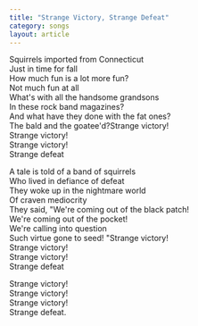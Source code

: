 ```yaml
---
title: "Strange Victory, Strange Defeat"
category: songs
layout: article
---
```


Squirrels imported from Connecticut  
Just in time for fall  
How much fun is a lot more fun?  
Not much fun at all  
What's with all the handsome grandsons  
In these rock band magazines?  
And what have they done with the fat ones?  
The bald and the goatee'd?Strange victory!  
Strange victory!  
Strange victory!  
Strange defeat

A tale is told of a band of squirrels  
Who lived in defiance of defeat  
They woke up in the nightmare world  
Of craven mediocrity  
They said, "We're coming out of the black patch!  
We're coming out of the pocket!  
We're calling into question  
Such virtue gone to seed! "Strange victory!  
Strange victory!  
Strange victory!  
Strange defeat

Strange victory!  
Strange victory!  
Strange victory!  
Strange defeat.
